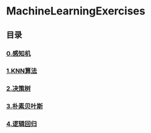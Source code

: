 # MachineLearningExercises
## 目录
### [0.感知机](https://github.com/PantaSun/MachineLearningExercises/blob/master/Perceptron/perceptron.ipynb)
### [1.KNN算法](https://github.com/PantaSun/MachineLearningExercises/blob/master/KNN/knn.ipynb)
### [2.决策树](https://github.com/PantaSun/MachineLearningExercises/blob/master/DecisionTree/DecisionTree.md)
### [3.朴素贝叶斯](https://github.com/PantaSun/MachineLearningExercises/blob/master/NaiveBayes/NaiveBayes.md)
### [4.逻辑回归](https://github.com/PantaSun/MachineLearningExercises/blob/master/LogisticRegression/LogisticRegression.md)
